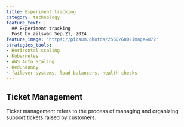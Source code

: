 ```yaml
---
title: Experiment tracking
category: technology
feature_text: |
  ## Experiment tracking
  Post by ailswan Sep.21, 2024
feature_image: "https://picsum.photos/2560/600?image=872"
strategies_tools:
- Horizontal scaling
- Kubernetes
- AWS Auto Scaling
- Redundancy
- failover systems, load balancers, health checks
---
```

## Ticket Management

Ticket management refers to the process of managing and organizing support tickets raised by customers.
